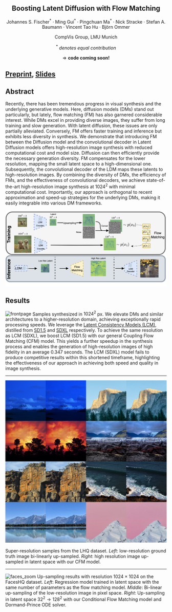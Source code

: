 <p align="center">
 <h2 align="center">Boosting Latent Diffusion with Flow Matching</h2>
 <p align="center"> 
 Johannes S. Fischer<sup>*</sup> · Ming Gui<sup>*</sup> · Pingchuan Ma<sup>*</sup> · 
 <!-- </p>
  <p align="center">  -->
 Nick Stracke · Stefan A. Baumann · Vincent Tao Hu · Björn Ommer
 </p>
 <p align="center"> 
CompVis Group, LMU Munich
 </p>
  <p align="center"> <sup>*</sup> <i>denotes equal contribution</i> </p>
</p>

<p align="center">
&rArr; <b>code coming soon!</b>
</p>



## **[Preprint](https://arxiv.org/abs/2312.07360)**, **[Slides](assets/ldm_cfm_slides.pdf)**

## Abstract

Recently, there has been tremendous progress in visual synthesis and the underlying generative models.
Here, diffusion models (DMs) stand out particularly, but lately, flow matching (FM) has also garnered
considerable interest. While DMs excel in providing diverse images, they suffer from long training and
slow generation. With latent diffusion, these issues are only partially alleviated. Conversely, FM offers
faster training and inference but exhibits less diversity in synthesis. We demonstrate that introducing FM between the Diffusion model and the convolutional decoder in Latent Diffusion models offers high-resolution image synthesis with reduced computational cost and model size.  Diffusion can then efficiently provide the necessary generation diversity. FM compensates for the lower resolution, mapping the small latent space to a high-dimensional one.
Subsequently, the convolutional decoder of the LDM maps these latents to high-resolution images. By
combining the diversity of DMs, the efficiency of FMs, and the effectiveness of convolutional decoders, we
achieve state-of-the-art high-resolution image synthesis at $1024^2$ with minimal computational
cost. Importantly, our approach is orthogonal to recent approximation and speed-up strategies for the
underlying DMs, making it easily integrable into various DM frameworks.

![pipeline](https://github.com/CompVis/fm-boosting/blob/main/assets/figs/pipeline_SR.png)


## Results

![frontpage](https://github.com/CompVis/fm-boosting/blob/main/assets/figs/front-page-fig.png)
Samples synthesized in $`1024^2`$ px. We elevate DMs and similar architectures to a higher-resolution domain, achieving exceptionally rapid processing speeds. We leverage the [Latent Consistency Models (LCM)](https://arxiv.org/abs/2310.04378), distilled from [SD1.5](https://arxiv.org/abs/2112.10752)  and [SDXL](https://arxiv.org/abs/2307.01952) respectively. To achieve the same resolution as LCM (SDXL), we boost LCM (SD1.5) with our general Coupling Flow Matching (CFM) model. This yields a further speedup in the synthesis process and enables the generation of high-resolution images of high fidelity in an average $`0.347`$ seconds. The LCM (SDXL) model fails to produce competitive results within this shortened timeframe, highlighting the effectiveness of our approach in achieving both speed and quality in image synthesis.

---

![LHQ](https://github.com/CompVis/fm-boosting/blob/main/assets/figs/LHQ.jpg)

Super-resolution samples from the LHQ dataset. *Left*: low-resolution ground truth image bi-linearly up-sampled. *Right*: high resolution image up-sampled in latent space with our CFM model.

---

![faces_zoom](https://github.com/CompVis/fm-boosting/blob/main/assets/figs/faces-hq-zoom.png)
Up-sampling results with resolution $`1024 \times 1024`$ on the FacesHQ dataset. *Left*: Regression model trained in latent space with the same number of parameters as the flow matching model. *Middle*: Bi-linear up-sampling of the low-resolution image in pixel space. *Right*: Up-sampling in latent space $`32^2 \rightarrow 128^2`$ with our Conditional Flow Matching model and Dormand-Prince ODE solver.

